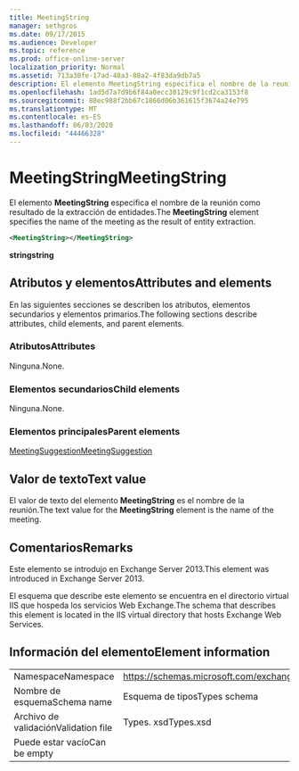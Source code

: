```yaml
---
title: MeetingString
manager: sethgros
ms.date: 09/17/2015
ms.audience: Developer
ms.topic: reference
ms.prod: office-online-server
localization_priority: Normal
ms.assetid: 713a30fe-17ad-48a3-88a2-4f83da9db7a5
description: El elemento MeetingString especifica el nombre de la reunión como resultado de la extracción de entidades.
ms.openlocfilehash: 1ad5d7a7d9b6f84a0ecc30129c9f1cd2ca3153f8
ms.sourcegitcommit: 88ec988f2bb67c1866d06b361615f3674a24e795
ms.translationtype: MT
ms.contentlocale: es-ES
ms.lasthandoff: 06/03/2020
ms.locfileid: "44466328"
---
```

# <a name="meetingstring"></a><span data-ttu-id="85741-103">MeetingString</span><span class="sxs-lookup"><span data-stu-id="85741-103">MeetingString</span></span>

<span data-ttu-id="85741-104">El elemento **MeetingString** especifica el nombre de la reunión como resultado de la extracción de entidades.</span><span class="sxs-lookup"><span data-stu-id="85741-104">The **MeetingString** element specifies the name of the meeting as the result of entity extraction.</span></span> 
  
```XML
<MeetingString></MeetingString>
```

 <span data-ttu-id="85741-105">**string**</span><span class="sxs-lookup"><span data-stu-id="85741-105">**string**</span></span>
## <a name="attributes-and-elements"></a><span data-ttu-id="85741-106">Atributos y elementos</span><span class="sxs-lookup"><span data-stu-id="85741-106">Attributes and elements</span></span>

<span data-ttu-id="85741-107">En las siguientes secciones se describen los atributos, elementos secundarios y elementos primarios.</span><span class="sxs-lookup"><span data-stu-id="85741-107">The following sections describe attributes, child elements, and parent elements.</span></span>
  
### <a name="attributes"></a><span data-ttu-id="85741-108">Atributos</span><span class="sxs-lookup"><span data-stu-id="85741-108">Attributes</span></span>

<span data-ttu-id="85741-109">Ninguna.</span><span class="sxs-lookup"><span data-stu-id="85741-109">None.</span></span>
  
### <a name="child-elements"></a><span data-ttu-id="85741-110">Elementos secundarios</span><span class="sxs-lookup"><span data-stu-id="85741-110">Child elements</span></span>

<span data-ttu-id="85741-111">Ninguna.</span><span class="sxs-lookup"><span data-stu-id="85741-111">None.</span></span>
  
### <a name="parent-elements"></a><span data-ttu-id="85741-112">Elementos principales</span><span class="sxs-lookup"><span data-stu-id="85741-112">Parent elements</span></span>

[<span data-ttu-id="85741-113">MeetingSuggestion</span><span class="sxs-lookup"><span data-stu-id="85741-113">MeetingSuggestion</span></span>](meetingsuggestion.md)
  
## <a name="text-value"></a><span data-ttu-id="85741-114">Valor de texto</span><span class="sxs-lookup"><span data-stu-id="85741-114">Text value</span></span>

<span data-ttu-id="85741-115">El valor de texto del elemento **MeetingString** es el nombre de la reunión.</span><span class="sxs-lookup"><span data-stu-id="85741-115">The text value for the **MeetingString** element is the name of the meeting.</span></span> 
  
## <a name="remarks"></a><span data-ttu-id="85741-116">Comentarios</span><span class="sxs-lookup"><span data-stu-id="85741-116">Remarks</span></span>

<span data-ttu-id="85741-117">Este elemento se introdujo en Exchange Server 2013.</span><span class="sxs-lookup"><span data-stu-id="85741-117">This element was introduced in Exchange Server 2013.</span></span>
  
<span data-ttu-id="85741-118">El esquema que describe este elemento se encuentra en el directorio virtual IIS que hospeda los servicios Web Exchange.</span><span class="sxs-lookup"><span data-stu-id="85741-118">The schema that describes this element is located in the IIS virtual directory that hosts Exchange Web Services.</span></span>
  
## <a name="element-information"></a><span data-ttu-id="85741-119">Información del elemento</span><span class="sxs-lookup"><span data-stu-id="85741-119">Element information</span></span>

|||
|:-----|:-----|
|<span data-ttu-id="85741-120">Namespace</span><span class="sxs-lookup"><span data-stu-id="85741-120">Namespace</span></span>  <br/> |https://schemas.microsoft.com/exchange/services/2006/types  <br/> |
|<span data-ttu-id="85741-121">Nombre de esquema</span><span class="sxs-lookup"><span data-stu-id="85741-121">Schema name</span></span>  <br/> |<span data-ttu-id="85741-122">Esquema de tipos</span><span class="sxs-lookup"><span data-stu-id="85741-122">Types schema</span></span>  <br/> |
|<span data-ttu-id="85741-123">Archivo de validación</span><span class="sxs-lookup"><span data-stu-id="85741-123">Validation file</span></span>  <br/> |<span data-ttu-id="85741-124">Types. xsd</span><span class="sxs-lookup"><span data-stu-id="85741-124">Types.xsd</span></span>  <br/> |
|<span data-ttu-id="85741-125">Puede estar vacío</span><span class="sxs-lookup"><span data-stu-id="85741-125">Can be empty</span></span>  <br/> ||
   

